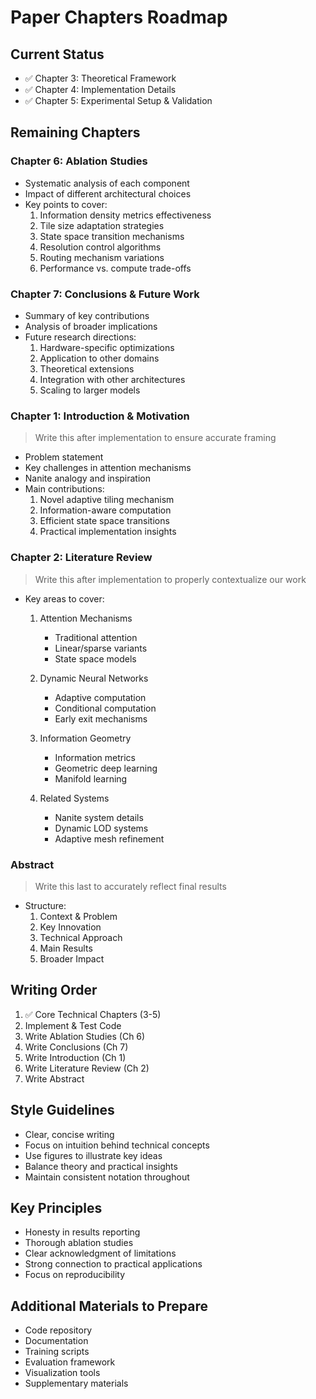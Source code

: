 # Paper Chapters Roadmap

## Current Status
- ✅ Chapter 3: Theoretical Framework
- ✅ Chapter 4: Implementation Details
- ✅ Chapter 5: Experimental Setup & Validation

## Remaining Chapters

### Chapter 6: Ablation Studies
- Systematic analysis of each component
- Impact of different architectural choices
- Key points to cover:
  1. Information density metrics effectiveness
  2. Tile size adaptation strategies
  3. State space transition mechanisms
  4. Resolution control algorithms
  5. Routing mechanism variations
  6. Performance vs. compute trade-offs

### Chapter 7: Conclusions & Future Work
- Summary of key contributions
- Analysis of broader implications
- Future research directions:
  1. Hardware-specific optimizations
  2. Application to other domains
  3. Theoretical extensions
  4. Integration with other architectures
  5. Scaling to larger models

### Chapter 1: Introduction & Motivation
> Write this after implementation to ensure accurate framing
- Problem statement
- Key challenges in attention mechanisms
- Nanite analogy and inspiration
- Main contributions:
  1. Novel adaptive tiling mechanism
  2. Information-aware computation
  3. Efficient state space transitions
  4. Practical implementation insights

### Chapter 2: Literature Review
> Write this after implementation to properly contextualize our work
- Key areas to cover:
  1. Attention Mechanisms
     - Traditional attention
     - Linear/sparse variants
     - State space models

  2. Dynamic Neural Networks
     - Adaptive computation
     - Conditional computation
     - Early exit mechanisms

  3. Information Geometry
     - Information metrics
     - Geometric deep learning
     - Manifold learning

  4. Related Systems
     - Nanite system details
     - Dynamic LOD systems
     - Adaptive mesh refinement

### Abstract
> Write this last to accurately reflect final results
- Structure:
  1. Context & Problem
  2. Key Innovation
  3. Technical Approach
  4. Main Results
  5. Broader Impact

## Writing Order
1. ✅ Core Technical Chapters (3-5)
2. Implement & Test Code
3. Write Ablation Studies (Ch 6)
4. Write Conclusions (Ch 7)
5. Write Introduction (Ch 1)
6. Write Literature Review (Ch 2)
7. Write Abstract

## Style Guidelines
- Clear, concise writing
- Focus on intuition behind technical concepts
- Use figures to illustrate key ideas
- Balance theory and practical insights
- Maintain consistent notation throughout

## Key Principles
- Honesty in results reporting
- Thorough ablation studies
- Clear acknowledgment of limitations
- Strong connection to practical applications
- Focus on reproducibility

## Additional Materials to Prepare
- Code repository
- Documentation
- Training scripts
- Evaluation framework
- Visualization tools
- Supplementary materials
